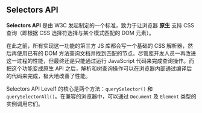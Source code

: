 ## Selectors API ##

**Selectors API** 是由 W3C 发起制定的一个标准，致力于让浏览器 **原生** 支持 CSS 查询（即根据 CSS 选择符选择与某个模式匹配的 DOM 元素）。

在此之前，所有实现这一功能的第三方 JS 库都会写一个基础的 CSS 解析器，然后再使用已有的 DOM 方法查询文档并找到匹配的节点。尽管库开发人员一再改进这一过程的性能，但最终还是只能通过运行 JavaScript 代码来完成查询操作。而把这个功能变成原生 API 之后，解析和树查询操作可以在浏览器内部通过编译后的代码来完成，极大地改善了性能。

Selectors API Level1 的核心是两个方法：`querySelector()` 和 `querySelectorAll()`。在兼容的浏览器中，可以通过 `Document` 及 `Element` 类型的实例调用它们。

